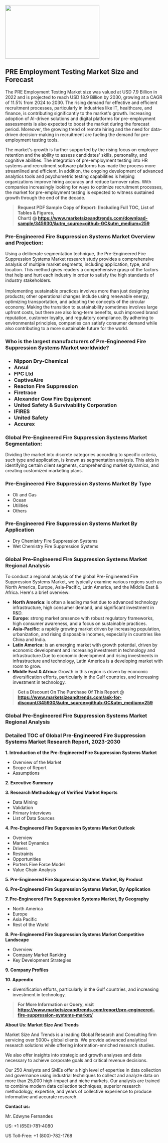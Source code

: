 <p><img class="alignnone size-medium wp-image-20088" src="https://ffe5etoiles.com/wp-content/uploads/2024/12/MST1-300x171.png" alt="" width="300" height="171" /></p><h2>PRE Employment Testing Market Size and Forecast</h2><p>The PRE Employment Testing Market size was valued at USD 7.9 Billion in 2022 and is projected to reach USD 18.9 Billion by 2030, growing at a CAGR of 11.5% from 2024 to 2030. The rising demand for effective and efficient recruitment processes, particularly in industries like IT, healthcare, and finance, is contributing significantly to the market's growth. Increasing adoption of AI-driven solutions and digital platforms for pre-employment assessments is also expected to boost the market during the forecast period. Moreover, the growing trend of remote hiring and the need for data-driven decision-making in recruitment are fueling the demand for pre-employment testing tools.</p><p>The market's growth is further supported by the rising focus on employee retention and the ability to assess candidates' skills, personality, and cognitive abilities. The integration of pre-employment testing into HR systems and recruitment software platforms has made the process more streamlined and efficient. In addition, the ongoing development of advanced analytics tools and psychometric testing capabilities is helping organizations improve hiring accuracy and reduce turnover rates. With companies increasingly looking for ways to optimize recruitment processes, the market for pre-employment testing is expected to witness sustained growth through the end of the decade.</p></p><blockquote id="" class=""><strong>Request PDF Sample Copy of Report: (Including Full TOC, List of Tables &amp; Figures, Chart)&nbsp;@&nbsp;<strong><a href="https://www.marketsizeandtrends.com/download-sample/345930/&utm_source=github-GC&utm_medium=259" target="_blank">https://www.marketsizeandtrends.com/download-sample/345930/&utm_source=github-GC&utm_medium=259</a></strong></strong></blockquote><h3 id="" class="">Pre-Engineered Fire Suppression Systems Market&nbsp;Overview and Projection:</h3><p id="" class="">Using a deliberate segmentation technique, the Pre-Engineered Fire Suppression Systems Market research study provides a comprehensive analysis of multiple market segments, including application, type, and location. This method gives readers a comprehensive grasp of the factors that help and hurt each industry in order to satisfy the high standards of industry stakeholders. <br /> <br />Implementing sustainable practices involves more than just designing products; other operational changes include using renewable energy, optimizing transportation, and adopting the concepts of the circular economy. Making the transition to sustainability sometimes involves large upfront costs, but there are also long-term benefits, such improved brand reputation, customer loyalty, and regulatory compliance. By adhering to environmental principles, companies can satisfy consumer demand while also contributing to a more sustainable future for the world.</p><h3 id="" class="">Who is the largest manufacturers of&nbsp;Pre-Engineered Fire Suppression Systems Market worldwide?</h3><h3 class=""><p><ul><li>Nippon Dry-Chemical </li><li> Ansul </li><li> FPC Ltd </li><li> CaptiveAire </li><li> Reacton Fire Suppression </li><li> Firetrace </li><li> Alexander Gow Fire Equipment </li><li> United Safety & Survivability Corporation </li><li> IFIRES </li><li> United Safety </li><li> Accurex</li></ul></p></h3><h3 id="" class="">Global&nbsp;Pre-Engineered Fire Suppression Systems Market Segmentation:</h3><p id="" class="">Dividing the market into discrete categories according to specific criteria, such type and application, is known as segmentation analysis. This aids in identifying certain client segments, comprehending market dynamics, and creating customized marketing plans.</p><h3 id="" class="">Pre-Engineered Fire Suppression Systems Market&nbsp;By Type</h3><p><p><ul><li>Oli and Gas</li><li> Ocean</li><li> Utilities</li><li> Others</p></li></ul></p></p><h3 id="" class="">Pre-Engineered Fire Suppression Systems Market&nbsp;By Application</h3><p class=""><p><ul><li>Dry Chemistry Fire Suppression Systems</li><li> Wet Chemistry Fire Suppression Systems</li></ul></p></p><h3 id="" class="">Global Pre-Engineered Fire Suppression Systems Market Regional Analysis</h3><p id="" class="">To conduct a regional analysis of the global Pre-Engineered Fire Suppression Systems Market, we typically examine various regions such as North America, Europe, Asia-Pacific, Latin America, and the Middle East &amp; Africa. Here's a brief overview:</p><ul><li><strong>North America</strong>: is often a leading market due to advanced technology infrastructure, high consumer demand, and significant investment in R&amp;D.</li><li><strong>Europe</strong>: strong market presence with robust regulatory frameworks, high consumer awareness, and a focus on sustainable practices.</li><li><strong>Asia-Pacific</strong>: a rapidly growing market driven by increasing population, urbanization, and rising disposable incomes, especially in countries like China and India.</li><li><strong>Latin America</strong>: is an emerging market with growth potential, driven by economic development and increasing investment in technology and infrastructure.Due to economic development and rising investments in infrastructure and technology, Latin America is a developing market with room to grow.</li><li><strong>Middle East &amp; Africa</strong>: Growth in this region is driven by economic diversification efforts, particularly in the Gulf countries, and increasing investment in technology.</li></ul><blockquote id="" class=""><strong>Get a Discount On The Purchase Of This Report @ <strong><a href="https://www.marketsizeandtrends.com/ask-for-discount/345930/&utm_source=github-GC&utm_medium=259" target="_blank">https://www.marketsizeandtrends.com/ask-for-discount/345930/&utm_source=github-GC&utm_medium=259</a></strong></strong></blockquote><h3 id="" class="">Global Pre-Engineered Fire Suppression Systems Market Regional Analysis</h3><h3 id="" class="">Detailed TOC of Global Pre-Engineered Fire Suppression Systems Market Research Report, 2023-2030</h3><p id="" class=""><strong>1. Introduction of the Pre-Engineered Fire Suppression Systems Market</strong></p><ul><li>Overview of the Market</li><li>Scope of Report</li><li>Assumptions</li></ul><p id="" class=""><strong>2. Executive Summary</strong></p><p id="" class=""><strong>3. Research Methodology of Verified Market Reports</strong></p><ul><li>Data Mining</li><li>Validation</li><li>Primary Interviews</li><li>List of Data Sources</li></ul><p id="" class=""><strong>4. Pre-Engineered Fire Suppression Systems Market Outlook</strong></p><ul><li>Overview</li><li>Market Dynamics</li><li>Drivers</li><li>Restraints</li><li>Opportunities</li><li>Porters Five Force Model</li><li>Value Chain Analysis</li></ul><p id="" class=""><strong>5. Pre-Engineered Fire Suppression Systems Market, By Product</strong></p><p id="" class=""><strong>6. Pre-Engineered Fire Suppression Systems Market, By Application</strong></p><p id="" class=""><strong>7. Pre-Engineered Fire Suppression Systems Market, By Geography</strong></p><ul><li>North America</li><li>Europe</li><li>Asia Pacific</li><li>Rest of the World</li></ul><p id="" class=""><strong>8. Pre-Engineered Fire Suppression Systems Market Competitive Landscape</strong></p><ul><li>Overview</li><li>Company Market Ranking</li><li>Key Development Strategies</li></ul><p id="" class=""><strong>9. Company Profiles</strong></p><p id="" class=""><strong>10. Appendix</strong></p><ul><li>diversification efforts, particularly in the Gulf countries, and increasing investment in technology.</li></ul><blockquote id="" class=""><strong>For More Information or Query, visit <strong><strong><a href="https://www.marketsizeandtrends.com/report/pre-engineered-fire-suppression-systems-market/" target="_blank">https://www.marketsizeandtrends.com/report/pre-engineered-fire-suppression-systems-market/</a></strong></strong></strong></blockquote><p id="" class=""><strong>About Us: Market Size And Trends</strong></p><p id="" class="">Market Size And Trends is a leading Global Research and Consulting firm servicing over 5000+ global clients. We provide advanced analytical research solutions while offering information-enriched research studies.</p><p id="" class="">We also offer insights into strategic and growth analyses and data necessary to achieve corporate goals and critical revenue decisions.</p><p id="" class="">Our 250 Analysts and SMEs offer a high level of expertise in data collection and governance using industrial techniques to collect and analyze data on more than 25,000 high-impact and niche markets. Our analysts are trained to combine modern data collection techniques, superior research methodology, expertise, and years of collective experience to produce informative and accurate research.</p><p id="" class=""><strong>Contact us:</strong></p><p id="" class="">Mr. Edwyne Fernandes</p><p id="" class="">US: +1 (650)-781-4080</p><p id="" class="">US Toll-Free: +1 (800)-782-1768</p>
